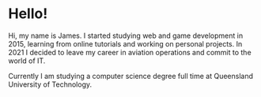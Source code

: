 <h1> Hello! </h1>

Hi, my name is James. I started studying web and game development in 2015, learning from online tutorials and working on personal projects. In 2021 I decided to leave my career in aviation operations and commit to the world of IT.

Currently I am studying a computer science degree full time at Queensland University of Technology.

  <!--
**JimmyBoon/JimmyBoon** is a ✨ _special_ ✨ repository because its `README.md` (this file) appears on your GitHub profile.

Here are some ideas to get you started:

- 🔭 I’m currently working on an AI demonstrater project in Unity 3d. 

- 🌱 I’m currently learning C# and Unity 3d. Also studying Engineering and Mathematics. 

- 👯 I’m looking to collaborate on Unity projects.

- 

-->
